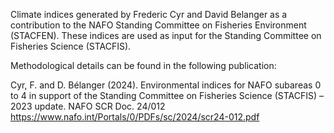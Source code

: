 Climate indices generated by Frederic Cyr and David Belanger as a contribution to the NAFO Standing Committee on Fisheries Environment (STACFEN).
These indices are used as input for the Standing Committee on Fisheries Science (STACFIS). 

Methodological details can be found in the following publication:

Cyr, F. and D. Bélanger (2024). Environmental indices for NAFO subareas 0 to 4 in support of the Standing Committee on Fisheries Science (STACFIS) – 2023 update. NAFO SCR Doc. 24/012
https://www.nafo.int/Portals/0/PDFs/sc/2024/scr24-012.pdf

